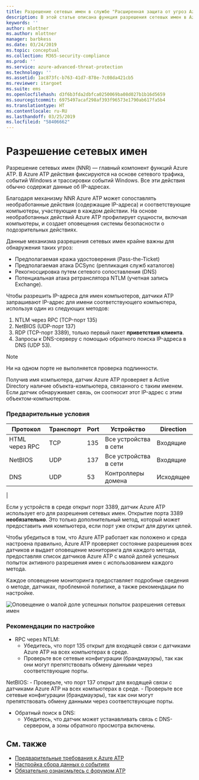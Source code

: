 ```yaml
---
title: Разрешение сетевых имен в службе "Расширенная защита от угроз Azure" | Документация Майкрософт
description: В этой статье описана функция разрешения сетевых имен в Azure ATP и способы ее использования.
keywords: ''
author: mlottner
ms.author: mlottner
manager: barbkess
ms.date: 03/24/2019
ms.topic: conceptual
ms.collection: M365-security-compliance
ms.prod: ''
ms.service: azure-advanced-threat-protection
ms.technology: ''
ms.assetid: 1ac873fc-b763-41d7-878e-7c08da421cb5
ms.reviewer: itargoet
ms.suite: ems
ms.openlocfilehash: d3f6b3fda2dbfca0250069ba08d027b1b16d5659
ms.sourcegitcommit: 6975497acaf298af393f96573e1790ab617fa5b4
ms.translationtype: HT
ms.contentlocale: ru-RU
ms.lasthandoff: 03/25/2019
ms.locfileid: "58406662"
---
```

# <a name="what-is-network-name-resolution"></a>Разрешение сетевых имен

Разрешение сетевых имен (NNR) — главный компонент функций Azure ATP. В Azure ATP действия фиксируются на основе сетевого трафика, событий Windows и трассировки событий Windows. Все эти действия обычно содержат данные об IP-адресах.  

Благодаря механизму NNR Azure ATP может сопоставлять необработанные действия (содержащие IP-адреса) и соответствующие компьютеры, участвующие в каждом действии. На основе необработанных действий Azure ATP профилирует сущности, включая компьютеры, и создает оповещения системы безопасности о подозрительных действиях.

Данные механизма разрешения сетевых имен крайне важны для обнаружения таких угроз:

- Предполагаемая кража удостоверения (Pass-the-Ticket)
- Предполагаемая атака DCSync (репликация служб каталогов)
- Рекогносцировка путем сетевого сопоставления (DNS)
- Потенциальная атака ретранслятора NTLM (учетная запись Exchange).

Чтобы разрешить IP-адреса для имен компьютеров, датчики ATP запрашивают IP-адрес для имени соответствующего компьютера, используя один из следующих методов:

1. NTLM через RPC (TCP-порт 135)
2. NetBIOS (UDP-порт 137)
3. RDP (TCP-порт 3389), только первый пакет **приветствия клиента**.
4. Запросы к DNS-серверу с помощью обратного поиска IP-адреса в DNS (UDP 53).

> [!NOTE]
>Ни на одном порте не выполняется проверка подлинности.

Получив имя компьютера, датчик Azure ATP проверяет в Active Directory наличие объекта-компьютера, связанного с таким именем. Если датчик обнаруживает связь, он соотносит этот IP-адрес с этим объектом-компьютером.

### <a name="prerequisites"></a>Предварительные условия
|Протокол|  Транспорт|  Port|   Устройство| Direction|
|--------|--------|------|-------|------|
|HTML через RPC| TCP |135|   Все устройства в сети| Входящие|
|NetBIOS|   UDP|    137|    Все устройства в сети| Входящие|
|DNS|   UDP|    53| Контроллеры домена| Исходящее|
|

Если у устройств в среде открыт порт 3389, датчик Azure ATP использует его для разрешения сетевых имен.
Открытие порта 3389 **необязательно**. Это только дополнительный метод, который может предоставить имя компьютера, если порт уже открыт для других целей.

Чтобы убедиться в том, что Azure ATP работает как положено и среда настроена правильно, Azure ATP проверяет состояние разрешения всех датчиков и выдает оповещение мониторинга для каждого метода, предоставляя список датчиков Azure ATP с малой долей успешных попыток активного разрешения имен с использованием каждого метода.

Каждое оповещение мониторинга предоставляет подробные сведения о методе, датчиках, проблемной политике, а также рекомендации по настройке.

![Оповещение о малой доле успешных попыток разрешения сетевых имен](media/atp-health-alert-audit-policy.png)


### <a name="configuration-recommendations"></a>Рекомендации по настройке

- RPC через NTLM:
    - Убедитесь, что порт 135 открыт для входящей связи с датчиками Azure ATP на всех компьютерах в среде.
    - Проверьте все сетевые конфигурации (брандмауэры), так как они могут препятствовать обмену данными через соответствующие порты.

NetBIOS:
    - Проверьте, что порт 137 открыт для входящей связи с датчиками Azure ATP на всех компьютерах в среде.
    - Проверьте все сетевые конфигурации (брандмауэры), так как они могут препятствовать обмену данными через соответствующие порты.
- Обратный поиск в DNS:
    - Убедитесь, что датчик может устанавливать связь с DNS-сервером, а зоны обратного просмотра включены.


## <a name="see-also"></a>См. также
- [Предварительные требования к Azure ATP](atp-prerequisites.md)
- [Настройка сбора данных о событиях](configure-event-collection.md)
- [Обязательно ознакомьтесь с форумом ATP](https://aka.ms/azureatpcommunity)
